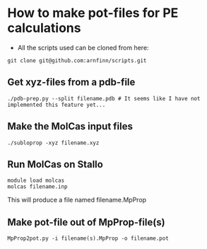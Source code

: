 # How to make pot-files for PE calculations

- All the scripts used can be cloned from here:
```
git clone git@github.com:arnfinn/scripts.git
```

## Get xyz-files from a pdb-file

```
./pdb-prep.py --split filename.pdb # It seems like I have not implemented this feature yet...
```

## Make the MolCas input files

```
./subloprop -xyz filename.xyz
```

## Run MolCas on Stallo

```
module load molcas
molcas filename.inp
```

This will produce a file named filename.MpProp

## Make pot-file out of MpProp-file(s)

```
MpProp2pot.py -i filename(s).MpProp -o filename.pot
```





